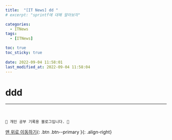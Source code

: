 ```yaml
---
title:  "[IT News] dd "
# excerpt: "sprintf에 대해 알아보자"

categories:
  - ITNews
tags:
  - [ITNews]

toc: true
toc_sticky: true
 
date: 2022-09-04 11:58:01
last_modified_at: 2022-09-04 11:58:04
---
```


# ddd

***
<br>


    💛 개인 공부 기록용 블로그입니다. 👻

[맨 위로 이동하기](#){: .btn .btn--primary }{: .align-right}